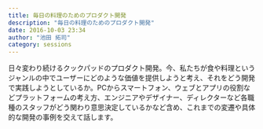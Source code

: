 ```yaml
---
title: 毎日の料理のためのプロダクト開発
description: "毎日の料理のためのプロダクト開発"
date: 2016-10-03 23:34
author: "池田 拓司"
category: sessions
---
```

日々変わり続けるクックパッドのプロダクト開発。今、私たちが食や料理というジャンルの中でユーザーにどのような価値を提供しようと考え、それをどう開発で実践しようとしているか。PCからスマートフォン、ウェブとアプリの役割などプラットフォームの考え方、エンジニアやデザイナー、ディレクターなど各職種のスタッフがどう関わり意思決定しているかなど含め、これまでの変遷や具体的な開発の事例を交えて話します。

